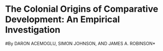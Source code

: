 # The Colonial Origins of Comparative Development: An Empirical Investigation
#By DARON ACEMOGLU, SIMON JOHNSON, AND JAMES A. ROBINSON*
